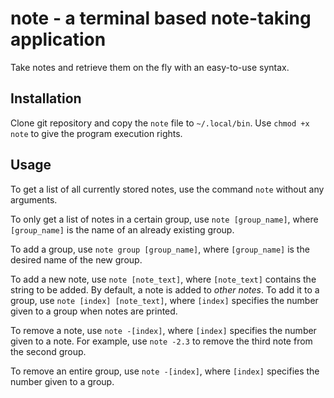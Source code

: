 # note - a terminal based note-taking application
Take notes and retrieve them on the fly with an easy-to-use syntax.

## Installation
Clone git repository and copy the `note` file to `~/.local/bin`. Use 
`chmod +x note` to give the program execution rights.

## Usage
To get a list of all currently stored notes, use the command `note` without
any arguments.

To only get a list of notes in a certain group, use `note [group_name]`, where
`[group_name]` is the name of an already existing group.

To add a group, use `note group [group_name]`, where `[group_name]` is the desired name of the new group. 

To add a new note, use `note [note_text]`, where `[note_text]` contains the string to be added. By default, a note is added to *other notes*. To add it to a group, use `note [index] [note_text]`, where `[index]` specifies the number given to a group when notes are printed.

To remove a note, use `note -[index]`, where `[index]` specifies the number given to a note. For example, use `note -2.3` to remove the third note from the second group.

To remove an entire group, use `note -[index]`, where `[index]` specifies the number given to a group.